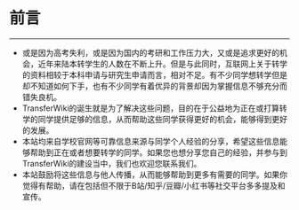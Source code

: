# 前言

***

- 或是因为高考失利，或是因为国内的考研和工作压力大，又或是追求更好的机会，近年来陆本转学生的人数在不断上升。但是与此同时，互联网上关于转学的资料相较于本科申请与研究生申请而言，相对不足。有不少同学想转学但是却不知道如何下手，也有不少同学有着优异的背景却因为掌握信息不够充分而错失良机。
- TransferWiki的诞生就是为了解决这些问题，目的在于公益地为正在或打算转学的同学提供足够的信息，从而帮助这些同学获得更好的机会，能够得到更好的发展。
- 本站均来自学校官网等可靠信息来源与同学个人经验的分享，希望这些信息能够帮助到正在或者想要转学的同学。如果您也想分享您自己的经验，并参与到TransferWiki的建设当中，我们也欢迎您联系我们。
- 本站鼓励将这些信息与他人传播，从而能够帮助到更多有需要的同学。如果你觉得有帮助，请在包括但不限于B站/知乎/豆瓣/小红书等社交平台多多提及和宣传。
